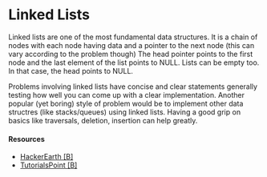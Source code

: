 # Linked Lists

Linked lists are one of the most fundamental data structures. It is a chain of nodes with each node having data and a pointer to the next node (this can vary according to the problem though)
The head pointer points to the first node and the last element of the list points to NULL. Lists can be empty too. In that case, the head points to NULL.

Problems involving linked lists have concise and clear statements generally testing how well you can come up with a clear implementation. Another popular (yet boring) style of problem would be to implement other data structres (like stacks/queues) using linked lists.
Having a good grip on basics like traversals, deletion, insertion can help greatly. 

#### Resources

* [HackerEarth [B]](https://www.hackerearth.com/practice/data-structures/linked-list/singly-linked-list/tutorial/)
* [TutorialsPoint [B]](https://www.tutorialspoint.com/data_structures_algorithms/linked_list_algorithms.htm)